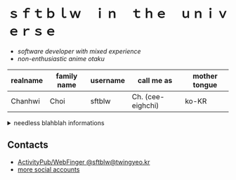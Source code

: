 # ｓｆｔｂｌｗ　ｉｎ　ｔｈｅ　ｕｎｉｖｅｒｓｅ

- *software developer with mixed experience*
- *non-enthusiastic anime otaku*

realname | family name | username | call me as        | mother tongue
---------|-------------|----------|-------------------|---------------
Chanhwi  | Choi        | sftblw   | Ch. (cee-eighchi) | ko-KR

<details>
<summary>needless blahblah informations</summary>
  
- likes: clean and strictly typed expressive languages, something awesome, watching anime, some creativity at remaining
- knows: Rust (sorta), Kotlin, C# (~7 or 8), some CE knowledges, the fact that I am lazy and not lazy at the same time
- what? mixed experience?: *VSTO WPF WinForms C# product with webview, UWP C++/CX product which uses platform specific api barely, revamping Excel formula interpretation engine with TS, a tiny understanding of supervised DNN, a basic knowledge of stack-based VM, etc*
- have dreamed-softwares inside my mind
  
</details>

## Contacts

- [ActivityPub/WebFinger @sftblw@twingyeo.kr](https://twingyeo.kr/@sftblw)
- [more social accounts](https://sftblw.moe/social/)
